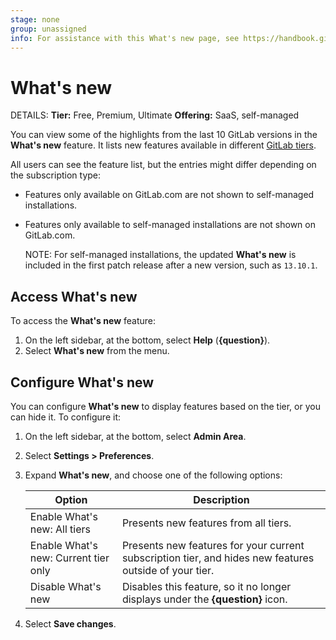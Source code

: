 ```yaml
---
stage: none
group: unassigned
info: For assistance with this What's new page, see https://handbook.gitlab.com/handbook/product/ux/technical-writing/#assignments-to-other-projects-and-subjects.
---
```


# What's new

DETAILS:
**Tier:** Free, Premium, Ultimate
**Offering:** SaaS, self-managed

You can view some of the highlights from the last 10
GitLab versions in the **What's new** feature. It lists new features available in different
[GitLab tiers](https://about.gitlab.com/pricing/).

All users can see the feature list, but the entries might differ depending on the subscription type:

- Features only available on GitLab.com are not shown to self-managed installations.
- Features only available to self-managed installations are not shown on GitLab.com.

   NOTE:
   For self-managed installations, the updated **What's new** is included
   in the first patch release after a new version, such as `13.10.1`.

## Access What's new

To access the **What's new** feature:

1. On the left sidebar, at the bottom, select **Help** (**{question}**).
1. Select **What's new** from the menu.

## Configure What's new

You can configure **What's new** to display features based on the tier,
or you can hide it. To configure it:

1. On the left sidebar, at the bottom, select **Admin Area**.
1. Select **Settings > Preferences**.
1. Expand **What's new**, and choose one of the following options:

   | Option | Description |
   | ------ | ----------- |
   | Enable What's new: All tiers | Presents new features from all tiers. |
   | Enable What's new: Current tier only | Presents new features for your current subscription tier, and hides new features outside of your tier. |
   | Disable What's new | Disables this feature, so it no longer displays under the **{question}** icon. |

1. Select **Save changes**.
